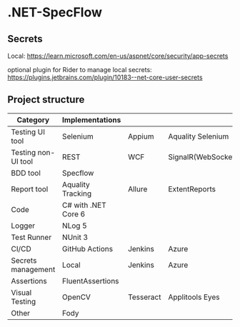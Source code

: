 # .NET-SpecFlow

## Secrets
Local: https://learn.microsoft.com/en-us/aspnet/core/security/app-secrets

optional plugin for Rider to manage local secrets: https://plugins.jetbrains.com/plugin/10183--net-core-user-secrets

## Project structure
| Category            | Implementations     |           |                     |                 |
|---------------------|---------------------|-----------|---------------------|-----------------|
| Testing UI tool     | Selenium            | Appium    | Aquality Selenium   | Aquality Appium |
| Testing non-UI tool | REST                | WCF       | SignalR(WebSockets) |                 |
| BDD tool            | Specflow            |           |                     |                 |
| Report tool         | Aquality Tracking   | Allure    | ExtentReports       |                 |
| Code                | C# with .NET Core 6 |           |                     |                 |
| Logger              | NLog 5              |           |                     |                 |
| Test Runner         | NUnit 3             |           |                     |                 |
| CI/CD               | GitHub Actions      | Jenkins   | Azure               | CloudCI         |
| Secrets management  | Local               | Jenkins   | Azure               | Github          |
| Assertions          | FluentAssertions    |           |                     |                 |
| Visual Testing      | OpenCV              | Tesseract | Applitools Eyes     |                 |
| Other               | Fody                |           |                     |                 |
